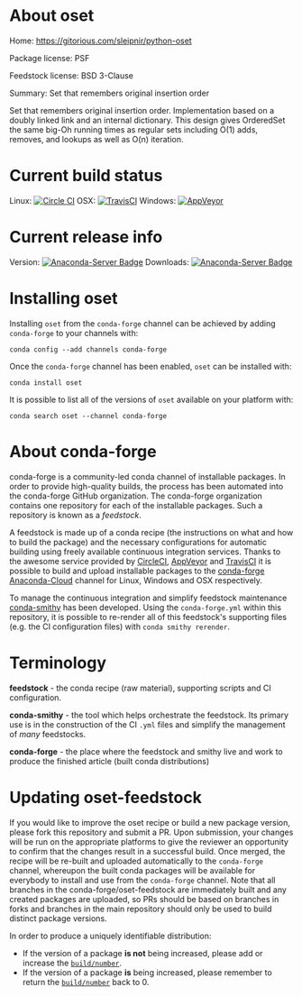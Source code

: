 About oset
==========

Home: https://gitorious.com/sleipnir/python-oset

Package license: PSF

Feedstock license: BSD 3-Clause

Summary: Set that remembers original insertion order

Set that remembers original insertion order. Implementation based on a doubly linked link and an internal dictionary. This design gives OrderedSet the same big-Oh running times as regular sets including O(1) adds, removes, and lookups as well as O(n) iteration.

Current build status
====================

Linux: [![Circle CI](https://circleci.com/gh/conda-forge/oset-feedstock.svg?style=shield)](https://circleci.com/gh/conda-forge/oset-feedstock)
OSX: [![TravisCI](https://travis-ci.org/conda-forge/oset-feedstock.svg?branch=master)](https://travis-ci.org/conda-forge/oset-feedstock)
Windows: [![AppVeyor](https://ci.appveyor.com/api/projects/status/github/conda-forge/oset-feedstock?svg=True)](https://ci.appveyor.com/project/conda-forge/oset-feedstock/branch/master)

Current release info
====================
Version: [![Anaconda-Server Badge](https://anaconda.org/conda-forge/oset/badges/version.svg)](https://anaconda.org/conda-forge/oset)
Downloads: [![Anaconda-Server Badge](https://anaconda.org/conda-forge/oset/badges/downloads.svg)](https://anaconda.org/conda-forge/oset)

Installing oset
===============

Installing `oset` from the `conda-forge` channel can be achieved by adding `conda-forge` to your channels with:

```
conda config --add channels conda-forge
```

Once the `conda-forge` channel has been enabled, `oset` can be installed with:

```
conda install oset
```

It is possible to list all of the versions of `oset` available on your platform with:

```
conda search oset --channel conda-forge
```


About conda-forge
=================

conda-forge is a community-led conda channel of installable packages.
In order to provide high-quality builds, the process has been automated into the
conda-forge GitHub organization. The conda-forge organization contains one repository
for each of the installable packages. Such a repository is known as a *feedstock*.

A feedstock is made up of a conda recipe (the instructions on what and how to build
the package) and the necessary configurations for automatic building using freely
available continuous integration services. Thanks to the awesome service provided by
[CircleCI](https://circleci.com/), [AppVeyor](http://www.appveyor.com/)
and [TravisCI](https://travis-ci.org/) it is possible to build and upload installable
packages to the [conda-forge](https://anaconda.org/conda-forge)
[Anaconda-Cloud](http://docs.anaconda.org/) channel for Linux, Windows and OSX respectively.

To manage the continuous integration and simplify feedstock maintenance
[conda-smithy](http://github.com/conda-forge/conda-smithy) has been developed.
Using the ``conda-forge.yml`` within this repository, it is possible to re-render all of
this feedstock's supporting files (e.g. the CI configuration files) with ``conda smithy rerender``.


Terminology
===========

**feedstock** - the conda recipe (raw material), supporting scripts and CI configuration.

**conda-smithy** - the tool which helps orchestrate the feedstock.
                   Its primary use is in the construction of the CI ``.yml`` files
                   and simplify the management of *many* feedstocks.

**conda-forge** - the place where the feedstock and smithy live and work to
                  produce the finished article (built conda distributions)


Updating oset-feedstock
=======================

If you would like to improve the oset recipe or build a new
package version, please fork this repository and submit a PR. Upon submission,
your changes will be run on the appropriate platforms to give the reviewer an
opportunity to confirm that the changes result in a successful build. Once
merged, the recipe will be re-built and uploaded automatically to the
`conda-forge` channel, whereupon the built conda packages will be available for
everybody to install and use from the `conda-forge` channel.
Note that all branches in the conda-forge/oset-feedstock are
immediately built and any created packages are uploaded, so PRs should be based
on branches in forks and branches in the main repository should only be used to
build distinct package versions.

In order to produce a uniquely identifiable distribution:
 * If the version of a package **is not** being increased, please add or increase
   the [``build/number``](http://conda.pydata.org/docs/building/meta-yaml.html#build-number-and-string).
 * If the version of a package **is** being increased, please remember to return
   the [``build/number``](http://conda.pydata.org/docs/building/meta-yaml.html#build-number-and-string)
   back to 0.
